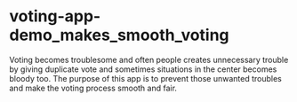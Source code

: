 # voting-app-demo_makes_smooth_voting
Voting becomes troublesome and often people creates unnecessary trouble by giving duplicate vote and sometimes situations in the center becomes bloody too. 
The purpose of this app is to prevent those unwanted troubles and make the voting process smooth and fair. 
